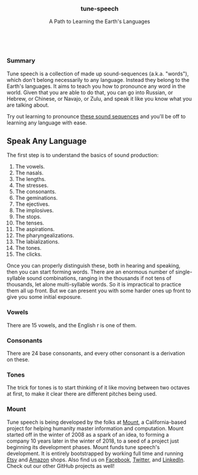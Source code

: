 
<br/>
<br/>
<br/>
<br/>
<br/>
<br/>

<h3 align='center'>
  tune-speech
</h3>
<p align='center'>
  A Path to Learning the Earth's Languages
</p>

<br/>
<br/>
<br/>

<h3 id="summary">Summary</h3>

Tune speech is a collection of made up sound-sequences (a.k.a. "words"), which don't belong necessarily to any language. Instead they belong to the Earth's languages. It aims to teach you how to pronounce any word in the world. Given that you are able to do that, you can go into Russian, or Hebrew, or Chinese, or Navajo, or Zulu, and speak it like you know what you are talking about.

Try out learning to pronounce [these sound sequences](https://mountbuild.github.io/tune-speech/words) and you'll be off to learning any language with ease.

## Speak Any Language

The first step is to understand the basics of sound production:

1. The vowels.
1. The nasals.
1. The lengths.
1. The stresses.
1. The consonants.
1. The geminations.
1. The ejectives.
1. The implosives.
1. The stops.
1. The tenses.
1. The aspirations.
1. The pharyngealizations.
1. The labializations.
1. The tones.
1. The clicks.

Once you can properly distinguish these, both in hearing and speaking, then you can start forming words. There are an enormous number of single-syllable sound combinations, ranging in the thousands if not tens of thousands, let alone multi-syllable words. So it is impractical to practice them all up front. But we can present you with some harder ones up front to give you some initial exposure.

### Vowels

There are 15 vowels, and the English r is one of them.

### Consonants

There are 24 base consonants, and every other consonant is a derivation on these.

### Tones

The trick for tones is to start thinking of it like moving between two octaves at first, to make it clear there are different pitches being used.

<h3 id="mount">Mount</h3>

Tune speech is being developed by the folks at [Mount](https://mount.build), a California-based project for helping humanity master information and computation. Mount started off in the winter of 2008 as a spark of an idea, to forming a company 10 years later in the winter of 2018, to a seed of a project just beginning its development phases. Mount funds tune speech's development. It is entirely bootstrapped by working full time and running [Etsy](https://etsy.com/shop/mountbuild) and [Amazon](https://www.amazon.com/s?rh=p_27%3AMount+Build) shops. Also find us on [Facebook](https://www.facebook.com/mountbuild), [Twitter](https://twitter.com/mountbuild), and [LinkedIn](https://www.linkedin.com/company/mountbuild). Check out our other GitHub projects as well!

<br/>
<br/>
